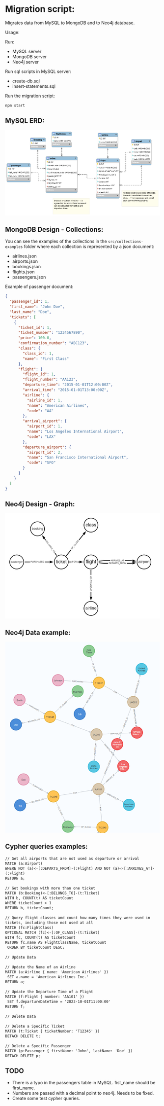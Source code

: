 # Migration script:
Migrates data from MySQL to MongoDB and to Neo4j database.

Usage:

Run:
- MySQL server
- MongoDB server
- Neo4j server

Run sql scripts in MySQL server:
- create-db.sql
- insert-statements.sql

Run the migration script:
```bash
npm start
```

## MySQL ERD:
![MySQL ERD](./src/assets/flight%20booking%20system%20ERD.png)

## MongoDB Design - Collections:
You can see the examples of the collections in the `src/collections-examples` folder where each collection is represented by a json document:
- airlines.json
- airports.json
- bookings.json
- flights.json
- passengers.json

Example of passenger document:
```json
{
  "passenger_id": 1,
  "first_name": "John Doe",
  "last_name": "Doe",
  "tickets": [
    {
      "ticket_id": 1,
      "ticket_number": "1234567890",
      "price": 100.0,
      "confirmation_number": "ABC123",
      "class": {
        "class_id": 1,
        "name": "First Class"
      },
      "flight": {
        "flight_id": 1,
        "flight_number": "AA123",
        "departure_time": "2015-01-01T12:00:00Z",
        "arrival_time": "2015-01-01T13:00:00Z",
        "airline": {
          "airline_id": 1,
          "name": "American Airlines",
          "code": "AA"
        },
        "arrival_airport": {
          "airport_id": 1,
          "name": "Los Angeles International Airport",
          "code": "LAX"
        },
        "departure_airport": {
          "airport_id": 2,
          "name": "San Francisco International Airport",
          "code": "SFO"
        }
      }
    }
  ]
}
```


## Neo4j Design - Graph:
![Neo4j schema](./src/assets/booking-neo4j-schema.png)

## Neo4j Data example:
![Neo4j Data](./src/assets/neo4j_booking.png)

## Cypher queries examples:

```cypher
// Get all airports that are not used as departure or arrival
MATCH (a:Airport)
WHERE NOT (a)<-[:DEPARTS_FROM]-(:Flight) AND NOT (a)<-[:ARRIVES_AT]-(:Flight)
RETURN a;

// Get bookings with more than one ticket
MATCH (b:Booking)<-[:BELONGS_TO]-(t:Ticket)
WITH b, COUNT(t) AS ticketCount
WHERE ticketCount > 1
RETURN b, ticketCount;

// Query flight classes and count how many times they were used in tickets, including those not used at all
MATCH (fc:FlightClass)
OPTIONAL MATCH (fc)<-[:OF_CLASS]-(t:Ticket)
WITH fc, COUNT(t) AS ticketCount
RETURN fc.name AS FlightClassName, ticketCount
 ORDER BY ticketCount DESC;

// Update Data

// Update the Name of an Airline
MATCH (a:Airline { name: 'American Airlines' })
 SET a.name = 'American Airlines Inc.'
RETURN a;

// Update the Departure Time of a Flight
MATCH (f:Flight { number: 'AA101' })
 SET f.departureDateTime = '2023-10-01T11:00:00'
RETURN f;

// Delete Data

// Delete a Specific Ticket
MATCH (t:Ticket { ticketNumber: 'T12345' })
DETACH DELETE t;

// Delete a Specific Passenger
MATCH (p:Passenger { firstName: 'John', lastName: 'Doe' })
DETACH DELETE p;
```

## TODO
- There is a typo in the passengers table in MySQL. fist_name should be first_name. 
- Numbers are passed with a decimal point to neo4j. Needs to be fixed.
- Create some test cypher queries.